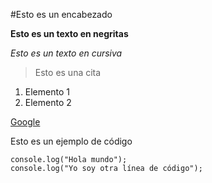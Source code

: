#Esto es un encabezado

**Esto es un texto en negritas**

*Esto es un texto en cursiva*

>Esto es una cita

1. Elemento 1
2. Elemento 2

[Google](http://www.google.com)

Esto es un ejemplo de código
```
console.log("Hola mundo");
console.log("Yo soy otra línea de código");
